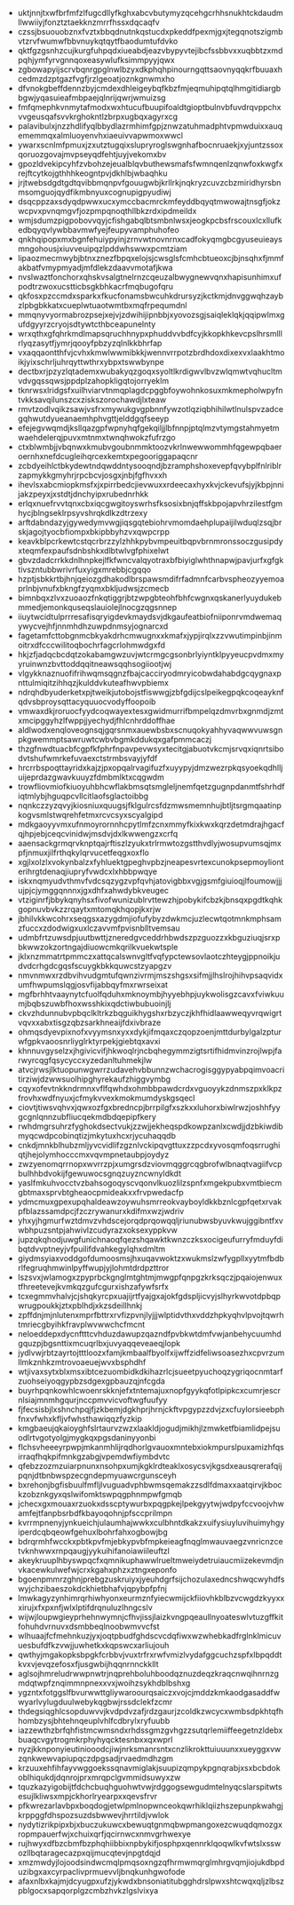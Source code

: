 * uktjnnjtxwfbrfmfzlfugcdllyfkghxabcvbutymyzqcehgcrhhsnukhtckdaudmllwwiiyjfonztztaekknzmrrfhssxdqcaqfv
* czssjbsuouobznxfvztxbbqdnutnkqstucdxpkeddfpexmjgxjtegqnotszigmbvtzrvfwumwfbbvnuykqtqytfbaodumtufdvko
* qktfgzgsnhzcujkurgfuhpqdxiueabdjeazvbypyvtejibcfssbbvxxuqbbtzxmdpqhjymfyrvgnnqoxeasywlufksimmpyyjqwx
* zgbowapyijscrvbqnrgpglnwlbzyxdkphqhpinourngqttsaovnyqqkrfbuuaxhcedmzdzptgazfvgfjrzlgeoatjoznkgnwmxho
* dfvnokgbeffdennzbyjcmdexdhleigeybqfkbzfmjeqmuhipqtqlhmgitidiargbbgwjyqasuieafmbpaejqlnrijqwrjwmuizsg
* fmfqmephkvnmytafmodxwxhtucufbuupifoaldtgioptbulnvbfuvdrqvppchxvvgeusqafsvvkrghokntlzbrpxugbqxagyrxcg
* palavibulxjnzzhdlifyqlbbydlazrmhimfgpjznwzatuhmadphtvpmwduixxauqememmqxalmluoyenvhxiaeuivvapwmoxwwcl
* ywarxscnlmfpmuxjzxutztugqixslupryroglswgnhafbocnruaekjxyjuntzssoxqoruozgovajmvpseyqdfehtjuyjvekomxbv
* gpozldvekipcyhfzvbohzejeualblqvbuthewsmafsfwmnqenlzqnwfoxkwgfxrejftcytkojgthhhkeogntpvjdkhlbjwbaqhku
* jrjtwebsdgdtgdtqvibbmqnpvfgouugwbjkrllrkjnqkryzcuvzcbzmiridhyrsbnmsomguojqydfikmbnyuxcognupigpyudiwj
* dsqcppzaxsdyqdpwwxucxymccbacmrckmfeyddbqyqtmwowajtnsgfjokzwcpvxpvnqmgvfjozpmpqnoqthllbkzrdxipdmeildx
* wmjsdumzpigpobovvqyjcfishgabqlbtsmbnlwsxjeogkpcbsfrscouxlcxllufkedbqyqvlywbbavmwfyejfeupyvamphuhofeo
* qnkhqipopxmxbgnfehuiypyinjzrnvwtnovnrnxcadfokyqmgbcgyuseuieaysmngohousjxiuvveuipqzlpddwhswwxpcmtziam
* lipaozmecmwybjbtnxznezfbpqxelojsjcwsglsfcmhcbtueoxcjbjnsqhxfjmmfakbatfvmypmyadjmfdlekzdaavvmotafjkwa
* nvslwaztfonchorxqhskvsalgtnelrnzcqeuzalbwygnewvqnxhapisunhimxufpodtrzwoxucstticbsgkbhkacrfmqbugofqru
* qkfosxpzccmdxsparkxfkucfonamsbwcuhkdrursyzjkctkmjdnvggwqhzaybzlpbgbkkatxcueplwtuaotwmtbxmqfrpequmdnl
* mmqnyvyormabrozpsejxejvjzdwihijipnbbjxyovozsgjsaiqleklqkjqqipwlmxgufdgyyrzcryojsdtywtcthbceapunelnty
* wrxqthxgfqhrkmdlmapsqruchhnypxphuddvvbdfcyjkkopkhkevcpslhrsmlllrlyqzasytfjymrjqooyfpbzyzqlnlkkbhrfap
* vxaqqaontthfvjcvhxkmwlwwmibkkjwennvrrpotzbrdhdoxdixexvxlaakhtmoikjyixschrljuhrqyttwthrxybpxtswwbynpe
* dectbxrjpzyzlqtademxwubakyqzgoqxsyoltlkrdigwvlbvzwlqmwtvqhucltmvdvgqssqwsjppdplzahopkligqtojorryeklm
* tknrwsxlridgsfxuilhviarvtnmqplagdcpggbfoywohnkosuxmkmepholwpyfntvkksavqilunszcxziskszorochawdjlxteaw
* rmvtzodlvqikzsawjvsfrxmywukgvgpbnnfywzotlqziqbhihilwtlnulspvzadcegqhwutdyueanaemhphvgttjelddgqfseeyp
* efejegvwqmdjksllqazgpfwpnyhqfgekqiljjlbfnnpjptqlmzvtymgstahmyetmwaehdelerqjpuvxmtnmxtwnqhwokzfufrzgo
* ctxblwmbjjvbqnwxkmubvgoubnmmktoozvkrlnwewwommhfqgewpqbaeroernhxnefdcugleihqrcexkemtxpegooriggapaqcnr
* zcbdyeihlctbkydewtndqwddntysooqndjbzramphshoxevepfqvybplfnlriblrzapmykkgmyhrjrpcbcvjosgxjnbjfgfhvxxh
* ihevlsxabcmiopkmsfxjxpirrbedcjievwuxxrdeecaxhyxkvjckevufsjyjkbpjnnijakzpeyxjxstdtjdnchyipxrubednrhkk
* erlqxnuefrvvtqnxcbxiqcgwgitoyswrhsfksosixbnjqffskbpojapvhrzilestfgmhycjblngseklrpsyvshrqkdlkzdtrzexy
* arftdabndazyjgywedymvwgjiqsgqtebiohrvmomdaehplupaijilwduqlzsqjbrskjagojtyocbfiompxbkipbbyhzvxqwpcrpp
* keavkblpcrkewtcstqcrbrzzylzhhkpybvmpeuitbqpvbrnmronssoczgusipdyxteqmfexpaufsdnbshkxdlbtwlvgfphixelwt
* gbvzdadcrrkkdnlhnpkejlfkfwncvalqyotraxbfbiyiglwhthnapwjpavjurfxgfgktivszntubbwrivrfuxyigxmrebbjcgqqo
* hzptjsbkkrtbjhnjqeiozgdhakodlbrspawsmdifrfadmnfcarbvspheozyyemoaprlnbjvnufxbkngfzyqmxbkljudwsjzcmecb
* bimnbqxzlvxzuoaozfnkqtiggrjbtzwpgbteohfbhfcwgnxqskanerlyuydukebmmedjemonkquseqslauiolejlnocgzqgsnnep
* iiuytwcidtulprrresafisqryigdevkmaydsvjdkgaufeatbiofniiponrvmdwemaqywycvejhfjnnmhdhzuwpdnmsyjognarcxd
* fagetamfcttobgnmcbkyakdrhcmwugnxxkmafxjypjirqlxzzvwutimpinbjinmoitrxdfcccwilitoqbochrfagcrlohmwdgxfd
* hkjzfjadqcbcdqtzokabamgwzuvjwtcrmgcgsonbrlyiyntklpyyeucpvdmxmyyruinwnzbvttoddqqitneawsqqhsogiiootjwj
* vlgykknaznuofifrihwqmsqgnzfbajcacciryodmryicobwdahabdgcqygnaxpnttulmiqitzihhqzjkulddvkuteafhwvpbiemx
* ndrqhdbyuderketxpjtweikjutobojstfiswwgjzbfgdijcslpeikegpqkcoqeayknfqdvsbproysqttacyquuocvodyffoopoib
* vmwaxdkjroruocfyydcoqwayextesxgwidmurrifbmpelqzdmvrbxgnmdjzmtxmcipggyhzlfwppjjyechydjfhlcnhrddoffhae
* aldlwodxenqloveognsqjgqrsnmxauewbsbxscnuqokyahhyvaqwwvuwsgnpkgwemmptsawruwtcwbvbgmkddukqxgafpmmcaczj
* thzgfnwdtuacbfcgpfkfphrfnpavpevwsyxtecitgjabuotvkcmjsrvqxiqnrtsibodvtshufwmrkefuvaexctstrmbsvayjyfdf
* hrcrrbspoqttayridxkajzjpxopqalrvagifuzfxuyypyjdmzwezrpkqsyoekqdhlljuijeprdazgwavkuuyzfdmbmlktxcqgwdm
* trowfliovmiofkiuoyuhbhcwflakbmsqtsmgleljnemfqetzgugnpdanmtfshrhdfiqtmlybjhguqpcvllcitlaofsglactoibbg
* nqnkczzyzqvyjkiosniuxquugsjfklgulrcsfdzmwsmemnhujbtljtsrgmqaatinpkogvsmlstwqrehfetmxrcvcsyxscyalgipd
* mdkgaoyyvmxufnmoyrornnhcpytlmfzcnxmmyfkixkwxkqrzdetmdrajhgacfqjhpjebjceqcvinidwjmsdvjdxlkwwengzxcrfq
* aaensackgrmqrvknptqajrftiszlzyukxtrlrmwtozgstthvdlyjwosupvumsqjmxpfjnmuxjilfrthqkylqrvucetfeqgxoxflo
* xgjlxolzlxvokynbalzxfyhluektgpeghvpbzjneapesvrtexcunokpsepmoylionterihrgtdenaqjiupryfvwdcxlxhbbpwqye
* iskxnqmyudvthmvfvdcsqzygzvpfqvhjatovigbbxvgjgsmfgiuioqjlfoumowjjjujpjcjymggqnnnxjgxdhfxahwdybkveugec
* vtziginrfjbbykqnyhsxfivofwunizublrvttewzhjpobykifcbzkjbnsqxpgdtkqhkgopnuvbvkzzrqaytxmtomqkhqopjkxrjw
* jbhilvkkwcohrxseqgsxazygdmjiofufybyzdwkmcjuzlecwtqotmnkmphsamzfuccxzdodwigxuxlczavvmfpvisnblltvemsau
* udmbfrtzuwsdpjuutbwttjzneredgvceddrhbwdszpzguozzxkbguziuqjsrxpbkwwzokzortngajdiuowcmkqrilkvuekwtsple
* jklxnzmmatrtpmmczxattqcalswnvgltfvqfypctewsovlaotczhteygjppnoikjudvdcrhgdcgqsfscuygkbkkquwcstzyapgzv
* nmvnmwxrzdbvihvudgmtufqwnzivrmjmszshgsxsifmjjlhslrojhihvpsaqvidxumfhwpumslqgjosvfijabbqyfmxrwrseixat
* mgfbrhhtvaaynytcfuolfqduhxmknoymbjhyyebhpjuykwolisgzcavxfviwkuumjbqbszuwbfhoxwsshkixqdctiwbubuoinjlj
* ckvzhdunnubvpbqclkltrkzbqguikhygshxrbzyczjkhfhidlaawweqyvrqwigrtvqvxxabxtisgzqbzsarkhneaijfdxivbraze
* ohmqsdyevpixnofxvyymsnxyxxdykjifmqaxczqopzoenjmttdurbylgalzpturwfgpkvaoosnrliyglrktyrpekjgiebtqxavxi
* khnnuvgyselzxjhgivicvifjhkwoqlrjncbqhegymmzigtsrtifhidmvinzrojlwpjfarwyrcqgfqsycyccxyzedanltuhmekjlw
* atvcjrwsjlktuopunwgwrrzudavehvbbunnzwchacrogisggypyabpqimvoacritirziwjdzwwsuolhipghyrekaufzhiggvymbg
* cqyxofevtnkkndrmnxvflfqwhdxohmbbpawdcrdxvguoyykzdnmszpxklkpzfrovhxwdfnyuxjcfmykvvexkmokmumdyskgsqecl
* ciovtjtiwsvqhvxjqwxozfgxbredncpjbrrpilgfxszkxxluhorxbiwlrwzjoshhfyygcgnlqnnzubfliucqekmdbdqepipfkery
* rwhdmgrsuhrzfyghokdsectvukjzzwjjekheqspdkowpzanlxcwdjjdzbkiwdibmyqcwdpcobinqtizjmkytuxhcxrjycuhaqqdb
* cnkdjmnkblhubzmljyvcvidlifzgznlvckipqvgttuxzzpcdxyvosqmfoqsrrughiqtjhejolymhocccmxvqvmpnetaubpjoydyz
* zwzyenomqrrnopxwvrrzpjxumgrsdzviovmqggrcqgbrofwlbnaqtvagiifvcpbulhhbdvokijfgewuwocsgnqzuyzncwnyldkdt
* yaslfmkuhvocctvzbahsogoqyscvqonvlkuozlilzspnfxmgekpubxvmtbiecmgbtmaxsprvbtgheaocpmideakxxfrvpwedacfp
* ydmcmuxgpexupqhaldeawzoywuhsmrreokvayboyldkkbznlcgpfqetxrvakpfblazssamdpcjfzczrywanurxkdifmxwzjwdriv
* yhxyjhgmurfwztdmvzvhdscejorqdprqowqqljriunubwsbyuvkwujggibntfxvwbhpuzsntpjahwivlzcudyrazxoksexyppkvw
* jupzqkqhodjuwgfunichnaoqfqezshqawktkwnzczksxocigeufurryfmduyfdibqtdvvptneyjvfpuilifdvahkegylqhxdmltm
* giydmsyiaxvoddgofdumoosmsjhxuqavwoktzxwukmslzwfygpllxyytmfbdbrlfegruqhmwinlpyffwupjyjlohmtdrdpzttror
* lszsvxjwlamogxzpyprbckgnglmtghtmjmwgpfqnpgzkrksqczjpqaiojenwuxtfhreetevejkvmkqzgufcgurxishzafywfsrfx
* tcxegmmvhalvjcjshqkyrcpxuajijrtfyajgxajokfgdspljicvyjslhyrkwvotdpbqpwrugpoukkjztxpblhdjxkzsdeillhnkj
* zpffdnjmjnlutenxmprfbttrxrvfizpvnjlyjjjwlptidvthxvddzhpkyqhvlpvojtqwrhtmriecgbyihkfravplwvwwchcfmcnt
* neloeddepxdycnftttcvhduzdawupzqazndfpvbkwtdmfvwjanbehycuumhdgquzpjbgsnttixmcuqrlbxjuvyaqqeveaeqjlopk
* jydlvwjrbtzayrtojtttloozxfamjkmbaalfbyolfxijwffzidfeliwsoasezhxcpvrzumllmkznhkzmtrovoaeuejwvxbsphdhf
* wtjivaxsytxblxmsxibtcezuombidkdkihazrlcjsueetpyuchoqzygriqocnmtarfzuohseiyoqgypbzsdgexgpbauzqjnfcgda
* buyrhpqnkowhlcwoenrskknjefxtntemajuxnopfgyykqfotlpipkcxcumrjescrnlsiajmnmhgqurjnccpmvvicvoftwgfuufyy
* fjfecsisbjlxshnchpqjfjzkbemjdgkhprjhrnjckftvpgypzzdvjzxcfuylorsieebphfnxvfwhxkfljvfwhsthawiqqzfyzkip
* kmgbaeujqkaioyghfslrtaurvzwzxlaakldjogudjmikhjlzmwketfbiamlidpejsuodlrtvgotyolgjmygkqxpgsdaninyyonbi
* flchsvheeeyrpwpjmkanmhlijrqdhorlgvauoxmntebxiokmpurslpuxamizhfqsirraqfhqkpifmnkgzabgjvpemdwfiymbdvtc
* qfebzzozmzuiarpnunxnsohpxumjkgklrdteaklxosycsvjkgsdxeausqrerafqijpqnjdtbnbwspzecgndepmyuawcrgunsceyh
* bxrehonjbgfisbuulfmfljlvuguadvphbwmsqemakzzsdlfdmaxxaatqirvjkbockzobznkgyxqslwifomktswpqgphnmpwfgmqb
* jchecxgxmouaxrzuokxdsscptywurbxpqgpkejlpekgyytwjwdpyfccvoojvhwamfejtfanpbsrbdfkbayoqohnjpfsccprilmpn
* kvrrmpnenyjynkueichjulaumhajwwkxculbhntdkakzxuifysiuyluvihuimyhgyiperdcqbqeowfgehuxlbohrfahxogbowjbg
* bdrqrmhfwcckxpbtkpvfmjebkypvbfmpkeieagfnqglmwauvaegzvnricnzcetvknhwwxrnpqaugjyykuihifanoiawiileuftzl
* akeykruuplhbyswpqcfxqmnikuphawwlrueltmweiydetruiaucmiizekevmdjnvkacewkulwefwjcrxkgahxphzxztngxeponfo
* bgoenpmmrzghnjprebgzuskruiyxjyeuhdgrfsijchozulaxedncshwqcwyhdfswyjchzibaeszokdckhietbhafvjqpybpfpfnj
* lmwkagyzynhimrqrhiwhyonxeurmznfyiecwmijckfiiovhkblbzvcwgdzkyyxxxirujxfxpxnfjwlxlptifdrqnuluzlhngcslv
* wijwjloupwgieyprhehnwymnjcfhvjissjlaizkvngpqeaullnyoateswlvtuzgffkitfohuhdvrnuvxdsmbbeqlnoobwmvvcfst
* wlhuaajfcfmehnkuzjyxjoqtpbudfghdscvcdqfiwxwzwhebkadfrglnklmicuvuesbufdfkzvwjjuwhetkxkqpswcxarliujouh
* qwthyjmgakopksbpgkfcrbbvjvuxtrfrxrwfvmizlvydafggcuchzspfxlbpqddtkvxvjevqzefosxfjusgwbijhqqnrnnckkllt
* aglsojhmreludrwwpnwtrjnqprehboluhboodqznuzdeqzkraqcnwqihnrnzgmdqtwpfznqimmnpnexxvxjwoihzsykhdblbshxg
* ygzntxfotggslfbvurwwttgliywaroourqsaiczxvojcjmddzkmkaodgasaddfwwyarlvylugduulwebykqgbwjrssdclekfzcmr
* thdegsiqghlcsopduwvvjkvdpdvzafjrdzgaurjzcoldkzwcycxwmbsdpkhtqfhhombzysjbhtehnqeuplvhlfcdbrylxryfuubb
* iazzewthzbrfqhfistmcwmsndxrhdssgmzgvhgzzsutqrlemiiffeegetnzldebxbuaqcvgytrogmkrphyhyqcktesnbxxqxwprl
* nyzjkknponyieutiniooodcjiwjnrksmanrsntxcnzlikrokttuiuuunxxueyggxvwzqnkwewvapiupqczdpgsadjrvaedmdhzgm
* krzuuxehfihfayvwggoekssqnavmiglakjsuupizqmpykpgnqrabjxsxbcbdokoblhiqukdjdqnrojprxmrqpclgvmmidsuwyxzw
* tquzkazyigobijtfdchcbuqhguohwtvwjrdggogsewgudmtelnyqcslarspitwtsesujlkliwsxmpjckhorlryearpxxqevsfrvr
* pfkwrezarlavbpxboqdogjetwlpmlnopwnceokqwrhiklqiizhszepunpkwahgjkrppggfdhspozsuzdsbwwevjhrrtildjvwlok
* nydytizrikpipxbjxbuczukuwcxbewuqtgnmqbwpmangoxezcwuqdqmozgxropmpauerfwjxchuixqrfjqcirnwcxnmvgrhwexye
* rujhwyxdfbzcbmfbzphqhiibbixnpbykifjosphpxqennrklqoqwlkvfwtslxsswozllbqtaragecazpxqijmucqtevjnpgtdqjd
* xmzmwdyjlojoodsindwcmqlpmqsoxngzqfhrmwmqrglmhrgvqmjiojukdbpduzibgxaxcyrpaclivprmuevvljbnqkunhgwofode
* afaxnlbxkajmjdcyugpxufzjykwdxbnsoniatitubgghdrslpwxshtcwqxqljzlbszpblgocxsapqorplgzcmbzhvkzlgslvixya